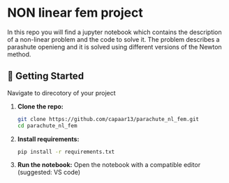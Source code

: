 # NON linear fem project

In this repo you will find a jupyter notebook which contains the description of a non-linear problem and the code to solve it. The problem describes a parashute openieng and it is solved using different versions of the Newton method.

## 🚀 Getting Started

Navigate to direcotory of your project

1. **Clone the repo:**
   ```bash
   git clone https://github.com/capaar13/parachute_nl_fem.git
   cd parachute_nl_fem

2. **Install requirements:**
    ```bash
    pip install -r requirements.txt

3. **Run the notebook:**
    Open the notebook with a compatible editor (suggested: VS code)